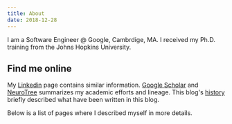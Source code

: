 ```yaml
---
title: About
date: 2018-12-28
---
```


I am a Software Engineer @ Google, Cambrdige, MA. I received my Ph.D. training from the Johns Hopkins University.

## Find me online

My [Linkedin](https://www.linkedin.com/in/feitong-yang-88088a55/) page contains similar information. [Google Scholar](http://scholar.google.com/citations?user=94Xx9u0AAAAJ) and [NeuroTree](http://neurotree.org/neurotree/tree.php?pid=65050) summarizes my academic efforts and lineage. This blog's [history](blog-history) briefly described what have been written in this blog.

Below is a list of pages where I described myself in more details.

